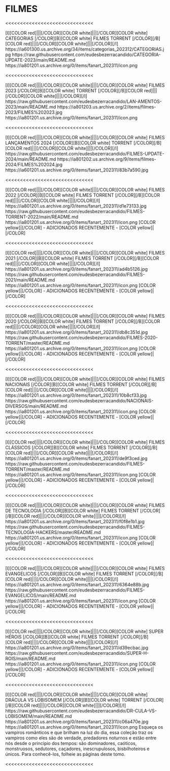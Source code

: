 # FILMES


<<<<<<<<<<<<<<<<<<<<<<<<<<<<<< 

<channels>
<channel>
<name>[I][COLOR red]|||[/COLOR][COLOR white]|||[/COLOR][COLOR  white]  CATEGORIAS   [/COLOR][B][COLOR white] FILMES TORRENT [/COLOR][/B][COLOR red]|||[/COLOR][COLOR white]|||[/COLOR][/I]</name>
<thumbnail>https://ia601300.us.archive.org/34/items/categorias_202312/CATEGORIAS.jpg</thumbnail>
<externallink>https://raw.githubusercontent.com/eudesbezerracandido/CATEGORIA-UPDATE-2023/main/README.md</externallink>
<fanart>https://ia801201.us.archive.org/0/items/fanart_202311/icon.png</fanart>
<info></info>
</channel>
</channels>

<<<<<<<<<<<<<<<<<<<<<<<<<<<<<< 

<channels>
<channel>
<name>[I][COLOR red]|||[/COLOR][COLOR white]|||[/COLOR][COLOR  white] FILMES 2023 [/COLOR][B][COLOR white] TORRENT [/COLOR][/B][COLOR red]|||[/COLOR][COLOR white]|||[/COLOR][/I]</name>
<externallink>https://raw.githubusercontent.com/eudesbezerracandido/LAN-AMENTOS-2023/main/README.md</externallink>
<thumbnail>https://ia801203.us.archive.org/2/items/filmes-2023/FILMES%202023.jpg</thumbnail>
<fanart>https://ia801201.us.archive.org/0/items/fanart_202311/icon.png</fanart>
<info></info>
</channel>
</channels>

<<<<<<<<<<<<<<<<<<<<<<<<<<<<<< 

<channels>
<channel>
<name>[I][COLOR red]|||[/COLOR][COLOR white]|||[/COLOR][COLOR  white] FILMES LANÇAMENTOS 2024 [/COLOR][B][COLOR white] TORRENT [/COLOR][/B][COLOR red]|||[/COLOR][COLOR white]|||[/COLOR][/I]</name>
<externallink>https://raw.githubusercontent.com/eudesbezerracandido/FILMES-UPDATE-2024/main/README.md</externallink>
<thumbnail>https://ia801202.us.archive.org/9/items/filmes-2024/FILMES%202024.jpg</thumbnail>
<fanart>https://ia601201.us.archive.org/0/items/fanart_202311/83b7a590.jpg</fanart>
<info></info>
</channel>
</channels>

<<<<<<<<<<<<<<<<<<<<<<<<<<<<<<

<channels>
<channel>
<name>[I][COLOR red]|||[/COLOR][COLOR white]|||[/COLOR][COLOR  white] FILMES  2022  [/COLOR][B][COLOR white] FILMES TORRENT [/COLOR][/B][COLOR red]|||[/COLOR][COLOR white]|||[/COLOR][/I]</name>
<thumbnail>https://ia801201.us.archive.org/0/items/fanart_202311/d1e73133.jpg</thumbnail>
<externallink>https://raw.githubusercontent.com/eudesbezerracandido/FILMES-TORRENT-2022/main/README.md</externallink>
<fanart>https://ia801201.us.archive.org/0/items/fanart_202311/icon.png</fanart>
<info>
[COLOR yellow]|[/COLOR] - ADICIONADOS RECENTEMENTE - [COLOR yellow]|[/COLOR]</info>
</channel>
</channels>

<<<<<<<<<<<<<<<<<<<<<<<<<<<<<<

<channels>
<channel>
<name>[I][COLOR red]|||[/COLOR][COLOR white]|||[/COLOR][COLOR  white] FILMES  2021 [/COLOR][B][COLOR white] FILMES TORRENT [/COLOR][/B][COLOR red]|||[/COLOR][COLOR white]|||[/COLOR][/I]</name>
<thumbnail>https://ia801201.us.archive.org/0/items/fanart_202311/ad4b5126.jpg</thumbnail>
<externallink>https://raw.githubusercontent.com/eudesbezerracandido/FILMES-2021/main/README.md</externallink>
<fanart>https://ia801201.us.archive.org/0/items/fanart_202311/icon.png</fanart>
<info>
[COLOR yellow]|[/COLOR] - ADICIONADOS RECENTEMENTE - [COLOR yellow]|[/COLOR]</info>
</channel>
</channels>

<<<<<<<<<<<<<<<<<<<<<<<<<<<<<<

<channels>
<channel>
<name>[I][COLOR red]|||[/COLOR][COLOR white]|||[/COLOR][COLOR  white] FILMES 2020  [/COLOR][B][COLOR white] FILMES TORRENT [/COLOR][/B][COLOR red]|||[/COLOR][COLOR white]|||[/COLOR][/I]</name>
<thumbnail>https://ia801201.us.archive.org/0/items/fanart_202311/db8c351d.jpg</thumbnail>
<externallink>https://raw.githubusercontent.com/eudesbezerracandido/FILMES-2020-TORRENT/master/README.md</externallink>
<fanart>https://ia801201.us.archive.org/0/items/fanart_202311/icon.png</fanart>
<info>
[COLOR yellow]|[/COLOR] - ADICIONADOS RECENTEMENTE - [COLOR yellow]|[/COLOR]</info>
</channel>
</channels>

<<<<<<<<<<<<<<<<<<<<<<<<<<<<<<

<channels>
<channel>
<name>[I][COLOR red]|||[/COLOR][COLOR white]|||[/COLOR][COLOR  white] FILMES  NACIONAIS [/COLOR][B][COLOR white] FILMES TORRENT [/COLOR][/B][COLOR red]|||[/COLOR][COLOR white]|||[/COLOR][/I]</name>
<thumbnail>https://ia801201.us.archive.org/0/items/fanart_202311/10b8cf33.jpg</thumbnail>
<externallink>https://raw.githubusercontent.com/eudesbezerracandido/NACIONAIS-DIVERSOS/main/README.md</externallink>
<fanart>https://ia801201.us.archive.org/0/items/fanart_202311/icon.png</fanart>
<info>
[COLOR yellow]|[/COLOR] - ADICIONADOS RECENTEMENTE - [COLOR yellow]|[/COLOR]</info>
</channel>
</channels>

<<<<<<<<<<<<<<<<<<<<<<<<<<<<<<

<channels>
<channel>
<name>[I][COLOR red]|||[/COLOR][COLOR white]|||[/COLOR][COLOR  white] FILMES CLÁSSICOS [/COLOR][B][COLOR white] FILMES TORRENT [/COLOR][/B][COLOR red]|||[/COLOR][COLOR white]|||[/COLOR][/I]</name>
<thumbnail>https://ia801201.us.archive.org/0/items/fanart_202311/de9f3ced.jpg</thumbnail>
<externallink>https://raw.githubusercontent.com/eudesbezerracandido/FILMES-TORRENT/master/README.md</externallink>
<fanart>https://ia801201.us.archive.org/0/items/fanart_202311/icon.png</fanart>
<info>
[COLOR yellow]|[/COLOR] - ADICIONADOS RECENTEMENTE - [COLOR yellow]|[/COLOR]</info>
</channel>
</channels>

<<<<<<<<<<<<<<<<<<<<<<<<<<<<<<

<channels>
<channel>
<name>[I][COLOR red]|||[/COLOR][COLOR white]|||[/COLOR][COLOR  white] FILMES DE TECNOLOGIA  [/COLOR][B][COLOR white] FILMES TORRENT [/COLOR][/B][COLOR red]|||[/COLOR][COLOR white]|||[/COLOR][/I]</name>
<thumbnail>https://ia801201.us.archive.org/0/items/fanart_202311/f0f8e1b1.jpg</thumbnail>
<externallink>https://raw.githubusercontent.com/eudesbezerracandido/FILMES-TECNOLOGIA-HACKERS/master/README.md</externallink>
<fanart>https://ia801201.us.archive.org/0/items/fanart_202311/icon.png</fanart>
<info>
[COLOR yellow]|[/COLOR] - ADICIONADOS RECENTEMENTE - [COLOR yellow]|[/COLOR]</info>
</channel>
</channels>

<<<<<<<<<<<<<<<<<<<<<<<<<<<<<< 

<channels>
<channel>
<name>[I][COLOR red]|||[/COLOR][COLOR white]|||[/COLOR][COLOR  white] FILMES  EVANGELICOS  [/COLOR][B][COLOR white] FILMES TORRENT [/COLOR][/B][COLOR red]|||[/COLOR][COLOR white]|||[/COLOR][/I]</name>
<thumbnail>https://ia801201.us.archive.org/0/items/fanart_202311/6364e88b.jpg</thumbnail>
<externallink>https://raw.githubusercontent.com/eudesbezerracandido/FILMES-EVANGELICOS/main/README.md</externallink>
<fanart>https://ia801201.us.archive.org/0/items/fanart_202311/icon.png</fanart>
<info>
[COLOR yellow]|[/COLOR] - ADICIONADOS RECENTEMENTE - [COLOR yellow]|[/COLOR]</info>
</channel>
</channels>

<<<<<<<<<<<<<<<<<<<<<<<<<<<<<<    

<channels>
<channel>
<name>[I][COLOR red]|||[/COLOR][COLOR white]|||[/COLOR][COLOR  white] SUPER HÉROIS [/COLOR][B][COLOR white] FILMES TORRENT [/COLOR][/B][COLOR red]|||[/COLOR][COLOR white]|||[/COLOR][/I]</name>
<thumbnail>https://ia801201.us.archive.org/0/items/fanart_202311/d39ecbac.jpg</thumbnail>
<externallink>https://raw.githubusercontent.com/eudesbezerracandido/SUPER-H-ROIS/main/README.md</externallink>
<fanart>https://ia801201.us.archive.org/0/items/fanart_202311/icon.png</fanart>
<info>
[COLOR yellow]|[/COLOR] - ADICIONADOS RECENTEMENTE - [COLOR yellow]|[/COLOR]</info>
</channel>
</channels>

<<<<<<<<<<<<<<<<<<<<<<<<<<<<<<

<channels>
<channel>
<name>[I][COLOR red]|||[/COLOR][COLOR white]|||[/COLOR][COLOR  white] DRÁCULA VS LOBISOMEM [/COLOR][B][COLOR white] TORRENT [/COLOR][/B][COLOR red]|||[/COLOR][COLOR white]|||[/COLOR][/I]</name>
<externallink>https://raw.githubusercontent.com/eudesbezerracandido/DR-CULA-VS-LOBISOMEM/main/README.md</externallink>
<thumbnail>https://ia801201.us.archive.org/0/items/fanart_202311/c06a470e.jpg</thumbnail>
<fanart>https://ia801201.us.archive.org/0/items/fanart_202311/icon.png</fanart>
<info>Esqueça os vampiros românticos e que brilham na luz do dia, essa coleção traz os vampiros como eles são de verdade, predadores noturnos e estão entre nós desde o princípio dos tempos: são dominadores, caóticos, monstruosos, sedutores, caçadores, inescrupulosos, bisbilhoteiros e únicos. Para conhecê-los, folheie as páginas deste tomo.
</info>
</channel>
</channels>

<<<<<<<<<<<<<<<<<<<<<<<<<<<<<<






 
 
  
  
   
 
